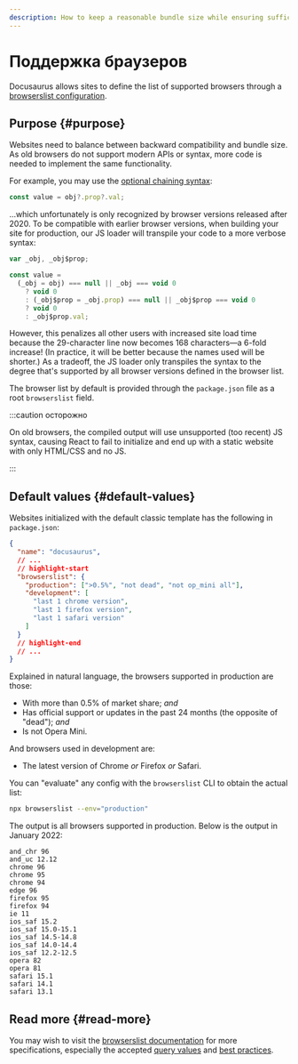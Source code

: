 ```yaml
---
description: How to keep a reasonable bundle size while ensuring sufficient browser support.
---
```


# Поддержка браузеров

Docusaurus allows sites to define the list of supported browsers through a [browserslist configuration](https://github.com/browserslist/browserslist).

## Purpose {#purpose}

Websites need to balance between backward compatibility and bundle size. As old browsers do not support modern APIs or syntax, more code is needed to implement the same functionality.

For example, you may use the [optional chaining syntax](https://developer.mozilla.org/en-US/docs/Web/JavaScript/Reference/Operators/Optional_chaining):

```js
const value = obj?.prop?.val;
```

...which unfortunately is only recognized by browser versions released after 2020. To be compatible with earlier browser versions, when building your site for production, our JS loader will transpile your code to a more verbose syntax:

```js
var _obj, _obj$prop;

const value =
  (_obj = obj) === null || _obj === void 0
    ? void 0
    : (_obj$prop = _obj.prop) === null || _obj$prop === void 0
    ? void 0
    : _obj$prop.val;
```

However, this penalizes all other users with increased site load time because the 29-character line now becomes 168 characters—a 6-fold increase! (In practice, it will be better because the names used will be shorter.) As a tradeoff, the JS loader only transpiles the syntax to the degree that's supported by all browser versions defined in the browser list.

The browser list by default is provided through the `package.json` file as a root `browserslist` field.

:::caution осторожно

On old browsers, the compiled output will use unsupported (too recent) JS syntax, causing React to fail to initialize and end up with a static website with only HTML/CSS and no JS.

:::

## Default values {#default-values}

Websites initialized with the default classic template has the following in `package.json`:

```json title="package.json"
{
  "name": "docusaurus",
  // ...
  // highlight-start
  "browserslist": {
    "production": [">0.5%", "not dead", "not op_mini all"],
    "development": [
      "last 1 chrome version",
      "last 1 firefox version",
      "last 1 safari version"
    ]
  }
  // highlight-end
  // ...
}
```

Explained in natural language, the browsers supported in production are those:

- With more than 0.5% of market share; _and_
- Has official support or updates in the past 24 months (the opposite of "dead"); _and_
- Is not Opera Mini.

And browsers used in development are:

- The latest version of Chrome _or_ Firefox _or_ Safari.

You can "evaluate" any config with the `browserslist` CLI to obtain the actual list:

```bash
npx browserslist --env="production"
```

The output is all browsers supported in production. Below is the output in January 2022:

```text
and_chr 96
and_uc 12.12
chrome 96
chrome 95
chrome 94
edge 96
firefox 95
firefox 94
ie 11
ios_saf 15.2
ios_saf 15.0-15.1
ios_saf 14.5-14.8
ios_saf 14.0-14.4
ios_saf 12.2-12.5
opera 82
opera 81
safari 15.1
safari 14.1
safari 13.1
```

## Read more {#read-more}

You may wish to visit the [browserslist documentation](https://github.com/browserslist/browserslist/blob/main/README.md) for more specifications, especially the accepted [query values](https://github.com/browserslist/browserslist/blob/main/README.md#queries) and [best practices](https://github.com/browserslist/browserslist/blob/main/README.md#best-practices).
